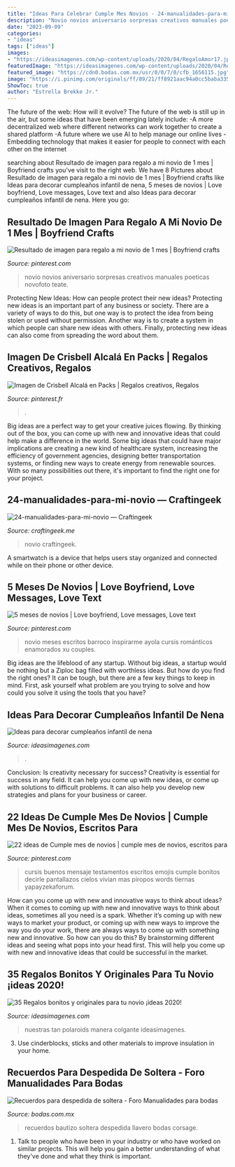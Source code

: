 ```yaml
---
title: "Ideas Para Celebrar Cumple Mes Novios - 24-manualidades-para-mi-novio — Craftingeek"
description: "Novio novios aniversario sorpresas creativos manuales poeticas novofoto teate"
date: "2023-09-09"
categories:
- "ideas"
tags: ["ideas"]
images:
- "https://ideasimagenes.com/wp-content/uploads/2020/04/RegaloAmor17.jpg"
featuredImage: "https://ideasimagenes.com/wp-content/uploads/2020/04/RegaloAmor17.jpg"
featured_image: "https://cdn0.bodas.com.mx/usr/0/0/7/0/cfb_1656115.jpg"
image: "https://i.pinimg.com/originals/ff/89/21/ff8921aac94a0cc5baba3350bce0dfde.jpg"
ShowToc: true
author: "Estrella Brekke Jr."
---
```



The future of the web: How will it evolve?
The future of the web is still up in the air, but some ideas that have been emerging lately include: 
-A more decentralized web where different networks can work together to create a shared platform 
-A future where we use AI to help manage our online lives 
-Embedding technology that makes it easier for people to connect with each other on the internet

	

		
searching about Resultado de imagen para regalo a mi novio de 1 mes | Boyfriend crafts you've visit to the right web. We have 8 Pictures about Resultado de imagen para regalo a mi novio de 1 mes | Boyfriend crafts like Ideas para decorar cumpleaños infantil de nena, 5 meses de novios | Love boyfriend, Love messages, Love text and also Ideas para decorar cumpleaños infantil de nena. Here you go:
		
    
## Resultado De Imagen Para Regalo A Mi Novio De 1 Mes | Boyfriend Crafts

<img loading=lazy src="https://i.pinimg.com/736x/79/4e/18/794e182f4ce4d59c332f15828142d2f2.jpg" onerror="this.onerror=null;this.src='https://tse1.mm.bing.net/th?id=OIP.BdOR3HQOGa2IDluY2-3n7QAAAA&amp;pid=15.1';" alt="Resultado de imagen para regalo a mi novio de 1 mes | Boyfriend crafts">

_Source: pinterest.com_

>novio novios aniversario sorpresas creativos manuales poeticas novofoto teate. 

	

Protecting New Ideas: How can people protect their new ideas?
Protecting new ideas is an important part of any business or society. There are a variety of ways to do this, but one way is to protect the idea from being stolen or used without permission. Another way is to create a system in which people can share new ideas with others. Finally, protecting new ideas can also come from spreading the word about them.

    
## Imagen De Crisbell Alcalá En Packs | Regalos Creativos, Regalos

<img loading=lazy src="https://i.pinimg.com/originals/7f/d5/de/7fd5de82c5245ef648ce033b391e2755.jpg" onerror="this.onerror=null;this.src='https://tse1.mm.bing.net/th?id=OIP.D32NEPx4AubCNDZc2NkKrwHaJ4&amp;pid=15.1';" alt="Imagen de Crisbell Alcalá en Packs | Regalos creativos, Regalos">

_Source: pinterest.fr_

>. 

	

Big ideas are a perfect way to get your creative juices flowing. By thinking out of the box, you can come up with new and innovative ideas that could help make a difference in the world. Some big ideas that could have major implications are creating a new kind of healthcare system, increasing the efficiency of government agencies, designing better transportation systems, or finding new ways to create energy from renewable sources. With so many possibilities out there, it's important to find the right one for your project.

    
## 24-manualidades-para-mi-novio — Craftingeek

<img loading=lazy src="https://i1.wp.com/craftingeek.me/wp-content/uploads/2013/02/24-manualidades-para-mi-novio.jpg?ssl=1" onerror="this.onerror=null;this.src='https://tse3.mm.bing.net/th?id=OIP.mGCXtHWtZy2opD96Qvna2gHaP3&amp;pid=15.1';" alt="24-manualidades-para-mi-novio — Craftingeek">

_Source: craftingeek.me_

>novio craftingeek. 

	

A smartwatch is a device that helps users stay organized and connected while on their phone or other device.

    
## 5 Meses De Novios | Love Boyfriend, Love Messages, Love Text

<img loading=lazy src="https://i.pinimg.com/originals/ff/89/21/ff8921aac94a0cc5baba3350bce0dfde.jpg" onerror="this.onerror=null;this.src='https://tse3.mm.bing.net/th?id=OIP.juQlkg2gF-Zvpa4MUKIq9wHaJ4&amp;pid=15.1';" alt="5 meses de novios | Love boyfriend, Love messages, Love text">

_Source: pinterest.com_

>novio meses escritos barroco inspirarme ayola cursis románticos enamorados xu couples. 

	

Big ideas are the lifeblood of any startup. Without big ideas, a startup would be nothing but a Ziploc bag filled with worthless ideas. But how do you find the right ones? It can be tough, but there are a few key things to keep in mind. First, ask yourself what problem are you trying to solve and how could you solve it using the tools that you have?

    
## Ideas Para Decorar Cumpleaños Infantil De Nena

<img loading=lazy src="https://ideasimagenes.com/wp-content/uploads/2017/07/IdeasNena15-1.jpg" onerror="this.onerror=null;this.src='https://tse1.mm.bing.net/th?id=OIP.nLrAuDBh9ayX7sZZjwDJxwHaJ4&amp;pid=15.1';" alt="Ideas para decorar cumpleaños infantil de nena">

_Source: ideasimagenes.com_

>. 

	

Conclusion: Is creativity necessary for success?
Creativity is essential for success in any field. It can help you come up with new ideas, or come up with solutions to difficult problems. It can also help you develop new strategies and plans for your business or career.

    
## 22 Ideas De Cumple Mes De Novios | Cumple Mes De Novios, Escritos Para

<img loading=lazy src="https://i.pinimg.com/474x/d5/a7/da/d5a7da0bb36f3f529c8eb5759b88617d.jpg" onerror="this.onerror=null;this.src='https://tse1.mm.bing.net/th?id=OIP.gUCLV-WQzB0MJ11Ecm4Z-QAAAA&amp;pid=15.1';" alt="22 ideas de Cumple mes de novios | cumple mes de novios, escritos para">

_Source: pinterest.com_

>cursis buenos mensaje testamentos escritos emojis cumple bonitos decirle pantallazos cielos vivian mas piropos words tiernas yapayzekaforum. 

	

How can you come up with new and innovative ways to think about ideas?
When it comes to coming up with new and innovative ways to think about ideas, sometimes all you need is a spark. Whether it’s coming up with new ways to market your product, or coming up with new ways to improve the way you do your work, there are always ways to come up with something new and innovative. So how can you do this? By brainstorming different ideas and seeing what pops into your head first. This will help you come up with new and innovative ideas that could be successful in the market.

    
## 35 Regalos Bonitos Y Originales Para Tu Novio ¡ideas 2020!

<img loading=lazy src="https://ideasimagenes.com/wp-content/uploads/2020/04/RegaloAmor17.jpg" onerror="this.onerror=null;this.src='https://tse4.mm.bing.net/th?id=OIP.FumEyFM9JlKwGx2K2u3Y5wHaHa&amp;pid=15.1';" alt="35 Regalos bonitos y originales para tu novio ¡ideas 2020!">

_Source: ideasimagenes.com_

>nuestras tan polaroids manera colgante ideasimagenes. 

	

3. Use cinderblocks, sticks and other materials to improve insulation in your home.

    
## Recuerdos Para Despedida De Soltera - Foro Manualidades Para Bodas

<img loading=lazy src="https://cdn0.bodas.com.mx/usr/0/0/7/0/cfb_1656115.jpg" onerror="this.onerror=null;this.src='https://tse2.mm.bing.net/th?id=OIP.5obE9rffZVg7829FQa_pvAHaHa&amp;pid=15.1';" alt="Recuerdos para despedida de soltera - Foro Manualidades para bodas">

_Source: bodas.com.mx_

>recuerdos bautizo soltera despedida llavero bodas corsage. 

	

1. Talk to people who have been in your industry or who have worked on similar projects. This will help you gain a better understanding of what they've done and what they think is important.

